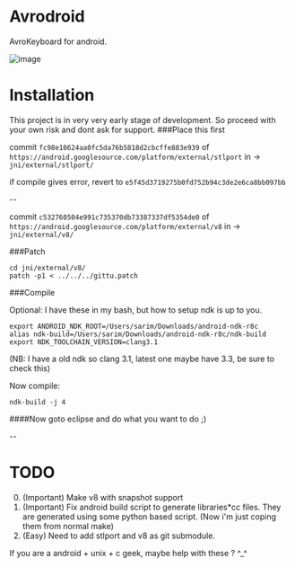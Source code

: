 Avrodroid
==
AvroKeyboard for android.

![image](http://cl.ly/SQN6/screenshot-avrodroid.png)

Installation
==
This project is in very very early stage of development. So proceed with your own risk and dont ask for support. 
###Place this first


commit `fc98e10624aa0fc5da76b5818d2cbcffe883e939` 
of `https://android.googlesource.com/platform/external/stlport`
in -> `jni/external/stlport/`

if compile gives error, revert to `e5f45d3719275b0fd752b94c3de2e6ca8bb097bb`

--

commit `c532760504e991c735370db73387337df5354de0` 
of `https://android.googlesource.com/platform/external/v8`
in -> `jni/external/v8/`


###Patch

	cd jni/external/v8/
	patch -p1 < ../../../gittu.patch



###Compile



Optional:
I have these in my bash, but how to setup ndk is up to you.

	export ANDROID_NDK_ROOT=/Users/sarim/Downloads/android-ndk-r8c
	alias ndk-build=/Users/sarim/Downloads/android-ndk-r8c/ndk-build
	export NDK_TOOLCHAIN_VERSION=clang3.1

(NB: I have a old ndk so clang 3.1, latest one maybe have 3.3, be sure to check this)

Now compile:

	ndk-build -j 4


####Now goto eclipse and do what you want to do ;)


--


TODO
==

0. (Important) Make v8 with snapshot support
0. (Important) Fix android build script to generate libraries*cc files. They are generated using some python based script. (Now i'm just coping them from normal make)
0. (Easy) Need to add stlport and v8 as git submodule.

If you are a android + unix + c geek, maybe help with these ? ^_^